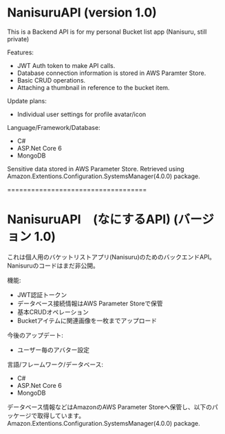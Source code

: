 # NanisuruAPI (version 1.0)

This is a Backend API is for my personal Bucket list app (Nanisuru, still private)


Features:
- JWT Auth token to make API calls.
- Database connection information is stored in AWS Paramter Store.
- Basic CRUD operations.
- Attaching a thumbnail in reference to the bucket item.

Update plans:
- Individual user settings for profile avatar/icon

Language/Framework/Database:
- C#
- ASP.Net Core 6
- MongoDB

Sensitive data stored in AWS Parameter Store.
Retrieved using Amazon.Extentions.Configuration.SystemsManager(4.0.0) package.

===================================

# NanisuruAPI　(なにするAPI) (バージョン 1.0)

これは個人用のバケットリストアプリ(Nanisuru)のためのバックエンドAPI。
Nanisuruのコードはまだ非公開。

機能:
- JWT認証トークン
- データベース接続情報はAWS Parameter Storeで保管
- 基本CRUDオペレーション
- Bucketアイテムに関連画像を一枚までアップロード

今後のアップデート:
- ユーザー毎のアバター設定

言語/フレームワーク/データベース:
- C#
- ASP.Net Core 6
- MongoDB

データベース情報などはAmazonのAWS Parameter Storeへ保管し、以下のパッケージで取得しています。
Amazon.Extentions.Configuration.SystemsManager(4.0.0) package.
